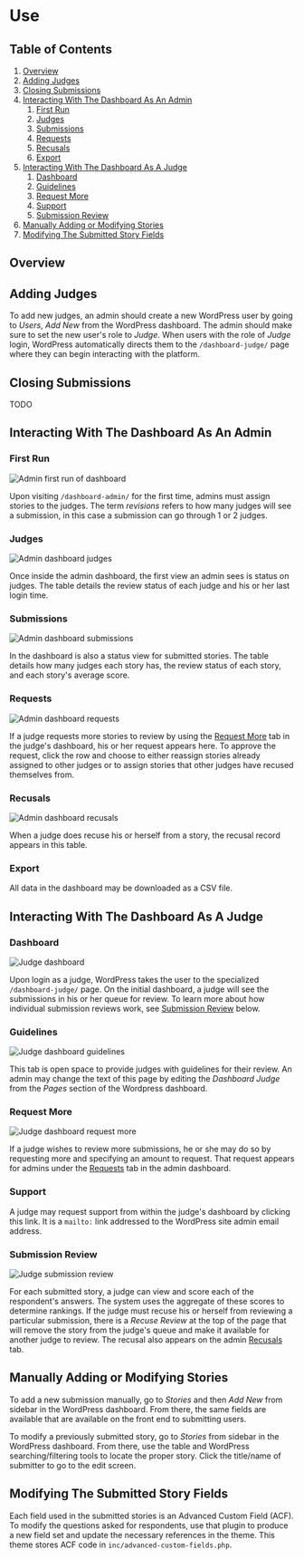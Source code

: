 # Use

## Table of Contents

1. [Overview](#overview)
2. [Adding Judges](#adding-judges)
3. [Closing Submissions](#closing-submissions)
4. [Interacting With The Dashboard As An Admin](#interacting-with-the-dashboard-as-an-admin)
   1. [First Run](#first-run)
   2. [Judges](#judges)
   3. [Submissions](#submissions)
   4. [Requests](#requests)
   5. [Recusals](#recusals)
   6. [Export](#export)
5. [Interacting With The Dashboard As A Judge](#interacting-with-the-dashboard-as-an-judge)
   1. [Dashboard](#dashboard)
   2. [Guidelines](#guidelines)
   3. [Request More](#request-more)
   4. [Support](#support)
   5. [Submission Review](#submission-review)
6. [Manually Adding or Modifying Stories](#manually-adding-or-modifying-stories)
7. [Modifying The Submitted Story Fields](#modifying-the-submitted-story-fields)

## Overview

## Adding Judges

To add new judges, an admin should create a new WordPress user by going to _Users_, _Add New_ from the WordPress dashboard. The admin should make sure to set the new user's role to _Judge_. When users with the role of _Judge_ login, WordPress automatically directs them to the `/dashboard-judge/` page where they can begin interacting with the platform.

## Closing Submissions

TODO

## Interacting With The Dashboard As An Admin

### First Run

![Admin first run of dashboard](use_firstrun.png)

Upon visiting `/dashboard-admin/` for the first time, admins must assign stories to the judges. The term _revisions_ refers to how many judges will see a submission, in this case a submission can go through 1 or 2 judges.

### Judges

![Admin dashboard judges](use_adminjudges.png)

Once inside the admin dashboard, the first view an admin sees is status on judges. The table details the review status of each judge and his or her last login time.

### Submissions

![Admin dashboard submissions](use_adminsubmissions.png)

In the dashboard is also a status view for submitted stories. The table details how many judges each story has, the review status of each story, and each story's average score.

### Requests

![Admin dashboard requests](use_adminrequests.png)

If a judge requests more stories to review by using the [Request More](#request-more) tab in the judge's dashboard, his or her request appears here. To approve the request, click the row and choose to either reassign stories already assigned to other judges or to assign stories that other judges have recused themselves from.

### Recusals

![Admin dashboard recusals](use_adminrecuses.png)

When a judge does recuse his or herself from a story, the recusal record appears in this table.

### Export

All data in the dashboard may be downloaded as a CSV file.

## Interacting With The Dashboard As A Judge

### Dashboard

![Judge dashboard](use_judgedashboard.png)

Upon login as a judge, WordPress takes the user to the specialized `/dashboard-judge/` page. On the initial dashboard, a judge will see the submissions in his or her queue for review. To learn more about how individual submission reviews work, see [Submission Review](#submission-review) below.

### Guidelines

![Judge dashboard guidelines](use_judgeguidelines.png)

This tab is open space to provide judges with guidelines for their review. An admin may change the text of this page by editing the _Dashboard Judge_ from the  _Pages_ section of the Wordpress dashboard.

### Request More

![Judge dashboard request more](use_judgerequestmore.png)

If a judge wishes to review more submissions, he or she may do so by requesting more and specifying an amount to request. That request appears for admins under the [Requests](#requests) tab in the admin dashboard.

### Support

A judge may request support from within the judge's dashboard by clicking this link. It is a `mailto:` link addressed to the WordPress site admin email address.

### Submission Review

![Judge submission review](use_judgereview.png)

For each submitted story, a judge can view and score each of the respondent's answers. The system uses the aggregate of these scores to determine rankings. If the judge must recuse his or herself from reviewing a particular submission, there is a _Recuse Review_ at the top of the page that will remove the story from the judge's queue and make it available for another judge to review. The recusal also appears on the admin [Recusals](#recusals) tab.

## Manually Adding or Modifying Stories

To add a new submission manually, go to _Stories_ and then _Add New_ from sidebar in the WordPress dashboard. From there, the same fields are available that are available on the front end to submitting users.

To modify a previously submitted story, go to _Stories_ from sidebar in the WordPress dashboard. From there, use the table and WordPress searching/filtering tools to locate the proper story. Click the title/name of submitter to go to the edit screen.

## Modifying The Submitted Story Fields

Each field used in the submitted stories is an Advanced Custom Field (ACF). To modify the questions asked for respondents, use that plugin to produce a new field set and update the necessary references in the theme. This theme stores ACF code in `inc/advanced-custom-fields.php`.
